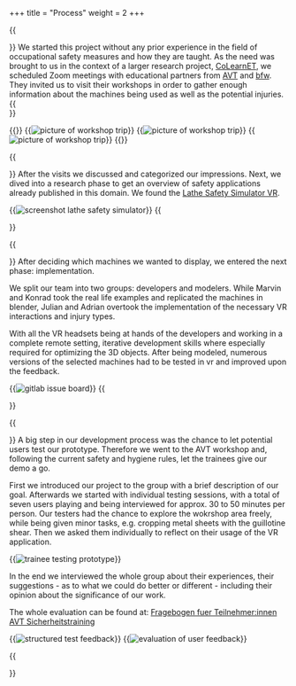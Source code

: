 +++
title = "Process"
weight = 2
+++

{{<section title="Starting off">}}
We started this project without any prior experience in the field of occupational safety measures and how they are taught.
As the need was brought to us in the context of a larger research project, [CoLearnET](https://web.colearnet.de/p/home), we scheduled Zoom meetings with educational partners from [AVT](https://www.avt-bildung.de/) and [bfw](https://www.bfw.de/berlin/das-bfw-in-berlin-technische-berufe/). 
They invited us to visit their workshops in order to gather enough information about the machines being used as well as the potential injuries. 
{{</section>}}

{{<gallery>}}
{{<image src="visit_to_workshop_1.png" alt="picture of workshop trip" caption="Getting explanations">}}
{{<image src="visit_to_workshop_2.png" alt="picture of workshop trip" caption="Looks of the AVT workshop">}}
{{<image src="visit_to_workshop_3.png" alt="picture of workshop trip" caption="Possible injury type being demonstrated">}}
{{</gallery>}}

{{<section title="Research and Concept">}}
After the visits we discussed and categorized our impressions.
Next, we dived into a research phase to get an overview of safety applications already published in this domain.
We found the [Lathe Safety Simulator VR](http://www.lathesafetysimulator.com/#about).

<!-- Also we searched for papers and studies... -->

{{<image src="lathe_safety_simulator.png" alt="screenshot lathe safety simulator" caption="Screenshot of Lathe Safety Simulator VR">}}
{{</section>}}

{{<section title="Implementation">}}
After deciding which machines we wanted to display, we entered the next phase: implementation.

We split our team into two groups: developers and modelers. While Marvin and Konrad took the real life examples and replicated the machines in blender, Julian and Adrian overtook the implementation of the necessary VR interactions and injury types.

With all the VR headsets being at hands of the developers and working in a complete remote setting, iterative development skills where especially required for optimizing the 3D objects. After being modeled, numerous versions of the selected machines had to be tested in vr and improved upon the feedback.

{{<image src="gitlab_issue_board.png" alt="gitlab issue board" caption="Splitting tasks using an issue board">}}
{{</section>}}

{{<section title="User Testing">}}
A big step in our development process was the chance to let potential users test our prototype. Therefore we went to the AVT workshop and, following the current safety and hygiene rules, let the trainees give our demo a go.

First we introduced our project to the group with a brief description of our goal. Afterwards we started with individual testing sessions, with a total of seven users playing and being interviewed for approx. 30 to 50 minutes per person. Our testers had the chance to explore the wokrshop area freely, while being given minor tasks, e.g. cropping metal sheets with the guillotine shear. 
Then we asked them individually to reflect on their usage of the VR application. 

{{<image src="live_testing_01.png" alt="trainee testing prototype" caption="AVT trainee live testing">}}

In the end we interviewed the whole group about their experiences, their suggestions - as to what we could do better or different - including their opinion about the significance of our work.

The whole evaluation can be found at: [Fragebogen fuer Teilnehmer:innen AVT Sicherheitstraining](https://docs.google.com/forms/d/1gnjrtsyARNbkLJHYSICJ80UzCxNmNO6PWl2e_vBSvt0/edit#responses)

{{<image src="miro_board_test_feedback.jpg" alt="structured test feedback" caption="User feedback grouped in Miro board">}}
{{<image src="testing_results_more_training_in_vr.png" alt="evaluation of user feedback" caption="User feedback regarding training in vr">}}

{{</section>}}
